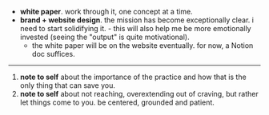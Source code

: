 - **white paper**. work through it, one concept at a time.
- **brand + website design**. the mission has become exceptionally clear. i need to start solidifying it. - this will also help me be more emotionally invested (seeing the "output" is quite motivational).
	- the white paper will be on the website eventually. for now, a Notion doc suffices.

---

1. **note to self** about the importance of the practice and how that is the only thing that can save you.
2. **note to self** about not reaching, overextending out of craving, but rather let things come to you. be centered, grounded and patient.
